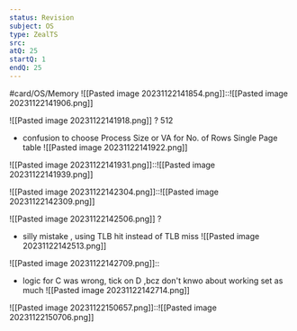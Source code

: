 ```yaml
---
status: Revision
subject: OS
type: ZealTS
src: 
atQ: 25
startQ: 1
endQ: 25
---
```

#card/OS/Memory 
![[Pasted image 20231122141854.png]]::![[Pasted image 20231122141906.png]] <!--SR:!2023-11-25,2,150-->

![[Pasted image 20231122141918.png]]
?
512
- confusion to choose Process Size or VA for No. of Rows Single Page table 
![[Pasted image 20231122141922.png]] <!--SR:!2023-12-07,3,150-->

![[Pasted image 20231122141931.png]]::![[Pasted image 20231122141939.png]] <!--SR:!2023-11-25,2,150-->

![[Pasted image 20231122142304.png]]::![[Pasted image 20231122142309.png]] <!--SR:!2023-12-08,4,170-->

![[Pasted image 20231122142506.png]]
?
- silly mistake , using TLB hit instead of TLB miss
![[Pasted image 20231122142513.png]] <!--SR:!2023-12-08,4,170-->

![[Pasted image 20231122142709.png]]::
- logic for C was wrong, tick on D ,bcz don't knwo about working set as much
![[Pasted image 20231122142714.png]] <!--SR:!2023-12-07,3,150-->

![[Pasted image 20231122150657.png]]::![[Pasted image 20231122150706.png]] <!--SR:!2023-11-25,2,150-->


